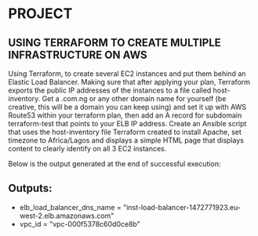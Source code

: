 # PROJECT

## USING TERRAFORM TO CREATE MULTIPLE INFRASTRUCTURE ON AWS

Using Terraform, to create several EC2 instances and put them behind an Elastic Load Balancer.
Making sure that after applying your plan, Terraform exports the public IP addresses of the instances to a file called host-inventory.
Get a .com.ng or any other domain name for yourself (be creative, this will be a domain you can keep using)
and set it up with AWS Route53 within your terraform plan,
then add an A record for subdomain terraform-test that points to your ELB IP address.
Create an Ansible script that uses the host-inventory file Terraform created to install Apache,
set timezone to Africa/Lagos and displays a simple HTML page that displays content to clearly identify on all 3 EC2 instances.

Below is the output generated at the end of successful execution:

## Outputs:

- elb_load_balancer_dns_name = "inst-load-balancer-1472771923.eu-west-2.elb.amazonaws.com"
- vpc_id = "vpc-000f5378c60d0ce8b"
